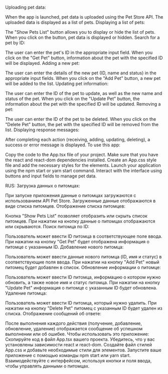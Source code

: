 
Uploading pet data:

When the app is launched, pet data is uploaded using the Pet Store API.
The uploaded data is displayed as a list of pets.
Displaying a list of pets:

The "Show Pets List" button allows you to display or hide the list of pets.
When you click on the button, pet data is displayed or hidden.
Search for a pet by ID:

The user can enter the pet's ID in the appropriate input field.
When you click on the "Get Pet" button, information about the pet with the specified ID will be displayed.
Adding a new pet:

The user can enter the details of the new pet (ID, name and status) in the appropriate input fields.
When you click on the "Add Pet" button, a new pet will be added to the list.
Updating pet information:

The user can enter the ID of the pet to update, as well as the new name and status of the pet.
When you click on the "Update Pet" button, the information about the pet with the specified ID will be updated.
Removing a pet:

The user can enter the ID of the pet to be deleted.
When you click on the "Delete Pet" button, the pet with the specified ID will be removed from the list.
Displaying response messages:

After completing each action (receiving, adding, updating, deleting), a success or error message is displayed.
To use this app:

Copy the code to the App.tsx file of your project.
Make sure that you have the react and react-dom dependencies installed.
Create an App.css style file and add the necessary styles for the elements.
Launch your application using the npm start or yarn start command.
Interact with the interface using buttons and input fields to manage pet data.

RUS:
Загрузка данных о питомцах:

При запуске приложения данные о питомцах загружаются с использованием API Pet Store.
Загруженные данные отображаются в виде списка питомцев.
Отображение списка питомцев:

Кнопка "Show Pets List" позволяет отобразить или скрыть список питомцев.
При нажатии на кнопку данные о питомцах отображаются или скрываются.
Поиск питомца по ID:

Пользователь может ввести ID питомца в соответствующее поле ввода.
При нажатии на кнопку "Get Pet" будет отображена информация о питомце с указанным ID.
Добавление нового питомца:

Пользователь может ввести данные нового питомца (ID, имя и статус) в соответствующие поля ввода.
При нажатии на кнопку "Add Pet" новый питомец будет добавлен в список.
Обновление информации о питомце:

Пользователь может ввести ID питомца, информацию о котором нужно обновить, а также новое имя и статус питомца.
При нажатии на кнопку "Update Pet" информация о питомце с указанным ID будет обновлена.
Удаление питомца:

Пользователь может ввести ID питомца, который нужно удалить.
При нажатии на кнопку "Delete Pet" питомец с указанным ID будет удален из списка.
Отображение сообщений об ответе:

После выполнения каждого действия (получение, добавление, обновление, удаление) отображается сообщение об успешном выполнении или об ошибке.
Чтобы использовать это приложение:
Скопируйте код в файл App.tsx вашего проекта.
Убедитесь, что у вас установлены зависимости react и react-dom.
Создайте файл стилей App.css и добавьте необходимые стили для элементов.
Запустите ваше приложение с помощью команды npm start или yarn start.
Взаимодействуйте с интерфейсом, используя кнопки и поля ввода, чтобы управлять данными о питомцах.

